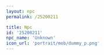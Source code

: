 ```yaml
---
layout: npc
permalink: /25200211

title: Npc
id: '25200211'
npc_name: 'Unknown'
icon_url: 'portrait/mob/dummy_p.png'
---
```

